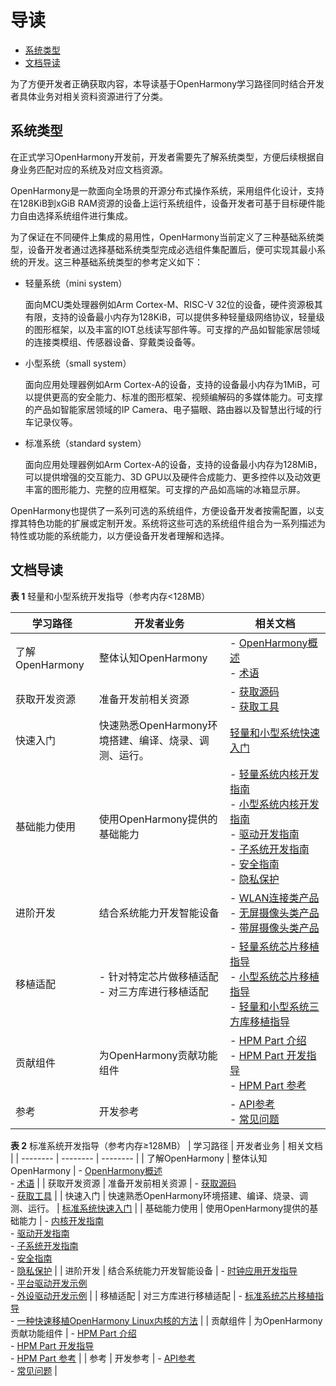 # 导读<a name="ZH-CN_TOPIC_0000001152533331"></a>

-   [系统类型](#section767218232110)
-   [文档导读](#section19810171681218)

为了方便开发者正确获取内容，本导读基于OpenHarmony学习路径同时结合开发者具体业务对相关资料资源进行了分类。

## 系统类型<a name="section767218232110"></a>

在正式学习OpenHarmony开发前，开发者需要先了解系统类型，方便后续根据自身业务匹配对应的系统及对应文档资源。

OpenHarmony是一款面向全场景的开源分布式操作系统，采用组件化设计，支持在128KiB到xGiB RAM资源的设备上运行系统组件，设备开发者可基于目标硬件能力自由选择系统组件进行集成。

为了保证在不同硬件上集成的易用性，OpenHarmony当前定义了三种基础系统类型，设备开发者通过选择基础系统类型完成必选组件集配置后，便可实现其最小系统的开发。这三种基础系统类型的参考定义如下：

-   轻量系统（mini system）

    面向MCU类处理器例如Arm Cortex-M、RISC-V 32位的设备，硬件资源极其有限，支持的设备最小内存为128KiB，可以提供多种轻量级网络协议，轻量级的图形框架，以及丰富的IOT总线读写部件等。可支撑的产品如智能家居领域的连接类模组、传感器设备、穿戴类设备等。

-   小型系统（small system）

    面向应用处理器例如Arm Cortex-A的设备，支持的设备最小内存为1MiB，可以提供更高的安全能力、标准的图形框架、视频编解码的多媒体能力。可支撑的产品如智能家居领域的IP Camera、电子猫眼、路由器以及智慧出行域的行车记录仪等。

-   标准系统（standard system）

    面向应用处理器例如Arm Cortex-A的设备，支持的设备最小内存为128MiB，可以提供增强的交互能力、3D GPU以及硬件合成能力、更多控件以及动效更丰富的图形能力、完整的应用框架。可支撑的产品如高端的冰箱显示屏。


OpenHarmony也提供了一系列可选的系统组件，方便设备开发者按需配置，以支撑其特色功能的扩展或定制开发。系统将这些可选的系统组件组合为一系列描述为特性或功能的系统能力，以方便设备开发者理解和选择。

## 文档导读<a name="section19810171681218"></a>

**表 1**  轻量和小型系统开发指导（参考内存<128MB）

| 学习路径 | 开发者业务 | 相关文档 |
| -------- | -------- | -------- |
| 了解OpenHarmony | 整体认知OpenHarmony | -&nbsp;[OpenHarmony概述](https://gitee.com/openharmony)<br/>-&nbsp;[术语](../glossary.md) |
| 获取开发资源 | 准备开发前相关资源 | -&nbsp;[获取源码](get-code/sourcecode-acquire.md)<br/>-&nbsp;[获取工具](get-code/gettools-acquire.md) |
| 快速入门 | 快速熟悉OpenHarmony环境搭建、编译、烧录、调测、运行。 | [轻量和小型系统快速入门](quick-start/quickstart-lite.md) |
| 基础能力使用 | 使用OpenHarmony提供的基础能力 | -&nbsp;[轻量系统内核开发指南](kernel/kernel-mini-overview.md)<br/>-&nbsp;[小型系统内核开发指南](kernel/kernel-small-overview.md)<br/>-&nbsp;[驱动开发指南](driver/driver-hdf-overview.md)<br/>-&nbsp;[子系统开发指南](subsystems/subsys-build-mini-lite.md)<br/>-&nbsp;[安全指南](security/security-guidelines-overall.md)<br/>-&nbsp;[隐私保护](security/security-privacy-protection.md) |
| 进阶开发 | 结合系统能力开发智能设备 | -&nbsp;[WLAN连接类产品](guide/device-wlan-led-control.md)<br/>-&nbsp;[无屏摄像头类产品](guide/device-iotcamera-control-overview.md)<br/>-&nbsp;[带屏摄像头类产品](guide/device-camera-control-overview.md) |
| 移植适配 | -&nbsp;针对特定芯片做移植适配<br/>-&nbsp;对三方库进行移植适配 | -&nbsp;[轻量系统芯片移植指导](porting/porting-minichip.md)<br/>-&nbsp;[小型系统芯片移植指导](porting/porting-smallchip-prepare-needs.md)<br/>-&nbsp;[轻量和小型系统三方库移植指导](porting/porting-thirdparty-overview.md) |
| 贡献组件 | 为OpenHarmony贡献功能组件 | -&nbsp;[HPM&nbsp;Part&nbsp;介绍](hpm-part/hpm-part-about.md)<br/>-&nbsp;[HPM&nbsp;Part&nbsp;开发指导](hpm-part/hpm-part-development.md)<br/>-&nbsp;[HPM&nbsp;Part&nbsp;参考](hpm-part/hpm-part-reference.md) |
| 参考 | 开发参考 | -&nbsp;[API参考](https://gitee.com/link?target=https%3A%2F%2Fdevice.harmonyos.com%2Fcn%2Fdocs%2Fdevelop%2Fapiref%2Fjs-framework-file-0000000000611396)<br/>-&nbsp;[常见问题](faqs/faqs-overview.md) |


**表 2**  标准系统开发指导（参考内存≥128MB）
| 学习路径 | 开发者业务 | 相关文档 |
| -------- | -------- | -------- |
| 了解OpenHarmony | 整体认知OpenHarmony | -&nbsp;[OpenHarmony概述](https://gitee.com/openharmony)<br/>-&nbsp;[术语](../glossary.md) |
| 获取开发资源 | 准备开发前相关资源 | -&nbsp;[获取源码](get-code/sourcecode-acquire.md)<br/>-&nbsp;[获取工具](get-code/gettools-acquire.md) |
| 快速入门 | 快速熟悉OpenHarmony环境搭建、编译、烧录、调测、运行。 | [标准系统快速入门](quick-start/) |
| 基础能力使用 | 使用OpenHarmony提供的基础能力 | -&nbsp;[内核开发指南](kernel/kernel-standard.md)<br/>-&nbsp;[驱动开发指南](driver/driver-hdf-overview.md)<br/>-&nbsp;[子系统开发指南](subsystems/subsys-build-standard-large.md)<br/>-&nbsp;[安全指南](security/security-guidelines-overall.md)<br/>-&nbsp;[隐私保护](security/security-privacy-protection.md) |
| 进阶开发 | 结合系统能力开发智能设备 | -&nbsp;[时钟应用开发指导](guide/device-clock-guide.md)<br/>-&nbsp;[平台驱动开发示例](guide/device-driver-demo.md)<br/>-&nbsp;[外设驱动开发示例](guide/device-outerdriver-demo.md) |
| 移植适配 | 对三方库进行移植适配 | -&nbsp;[标准系统芯片移植指导](porting/standard-system-porting-guide.md)<br/>-&nbsp;[一种快速移植OpenHarmony&nbsp;Linux内核的方法](porting/porting-linux-kernel.md) |
| 贡献组件 | 为OpenHarmony贡献功能组件 | -&nbsp;[HPM&nbsp;Part&nbsp;介绍](hpm-part/hpm-part-about.md)<br/>-&nbsp;[HPM&nbsp;Part&nbsp;开发指导](hpm-part/hpm-part-development.md)<br/>-&nbsp;[HPM&nbsp;Part&nbsp;参考](hpm-part/hpm-part-reference.md) |
| 参考 | 开发参考 | -&nbsp;[API参考](https://gitee.com/link?target=https%3A%2F%2Fdevice.harmonyos.com%2Fcn%2Fdocs%2Fdevelop%2Fapiref%2Fjs-framework-file-0000000000611396)<br/>-&nbsp;[常见问题](faqs/faqs-overview.md) |
